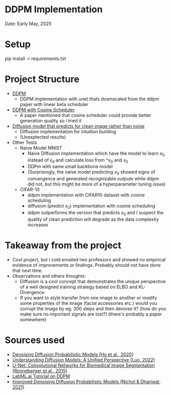# DDPM Implementation
Date: Early May, 2025

# Setup
pip install -r requirements.txt

# Project Structure

- [DDPM](ddpm.ipynb)
  - DDPM implementation with unet thats downscaled from the ddpm paper with linear beta scheduler
- [DDPM with Cosine Scheduler](ddpm-cosine-scheduler.ipynb) 
  - A paper mentioned that cosine scheduler could provide better generation quality so i tried it
- [Diffusion model that predicts for clean image rather than noise](dm-predicts-x0.ipynb)
  - Diffusion implementation for intuition building
  - (Unexptected results)
- Other Tests
  - Naive Model MNIST
    - Naive Diffusion implementation which have the model to learn $x_0$ instead of $\epsilon_\theta$ and calculate loss from $\^{x_0}$ and $x_0$
    - DDPm with same small backbone model
    - (Surprisingly, the naive model predicting $x_0$ showed signs of convergence and generated recognizable outputs while ddpm did not, but this might be more of a hyperparameter tuning issue)
  - CIFAR-10
    - ddpm implementation with CIFAR10 dataset with cosine scheduling
    - diffusion (predict $x_0$) implementation with cosine scheduling
    - ddpm outperforms the version that predicts $x_0$ and I suspect the quality of clean prediction will degrade as the data complexity increases 

# Takeaway from the project
- Cool project, but I cold emailed two professors and showed no empirical evidence of improvements or findings. Probably should not have done that next time. 
- Observations and others thoughts:
  - Diffusion is a cool concept that demonstrates the unique perspective of a well designed training strategy based on ELBO and KL-Divergence
  - If you want to style transfer from one image to another or modify some properties of the image (facial accessories etc.) would you corrupt the image by eg. 300 steps and then denoise it? (how do you make sure no important signals are lost?) (there's probably a paper somewhere)


# Sources used
- [Denoising Diffusion Probabilistic Models (Ho et al., 2020)](https://arxiv.org/abs/2006.11239) 
- [Understanding Diffusion Models: A Unified Perspective (Luo, 2022)](https://arxiv.org/abs/2208.11970)
- [U-Net: Convolutional Networks for Biomedical Image Segmentation (Ronneberger et al., 2015)](https://arxiv.org/abs/1505.04597)
- [LabML.ai Tutorial on DDPM](https://nn.labml.ai/diffusion/ddpm/index.html)
- [Improved Denoising Diffusion Probabilistic Models (Nichol & Dhariwal, 2021)](https://arxiv.org/abs/2102.09672)